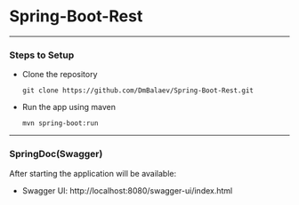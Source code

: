 # Spring-Boot-Rest
___


### Steps to Setup
 - Clone the repository

       git clone https://github.com/DmBalaev/Spring-Boot-Rest.git

 - Run the app using maven

       mvn spring-boot:run

___

### SpringDoc(Swagger)
After starting the application will be available:

- Swagger UI: http://localhost:8080/swagger-ui/index.html